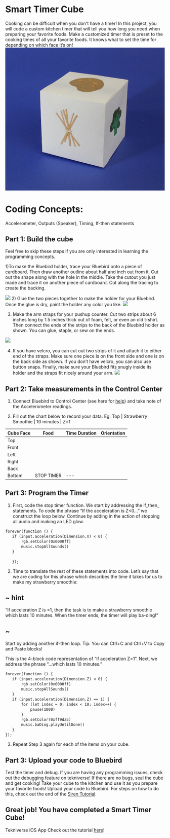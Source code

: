 # Smart Timer Cube


Cooking can be difficult when you don't have a timer! In this project, you will code a custom kitchen timer that will tell you how long you need when preparing your favorite foods. Make a customized timer that is preset to the cooking times of all your favorite foods. It knows what to set the time for depending on which face it’s on!
![](/static/bb/projects/timercube.png)

# Coding Concepts:
Accelerometer, Outputs (Speaker), Timing, If-then statements



## Part 1: Build the cube

Feel free to skip these steps if you are only interested in learning the programming concepts.

1)To make the Bluebird holder, trace your Bluebird onto a piece of cardboard. Then draw another outline about half and inch out from it. Cut out the shape along with the hole in the middle. Take the cutout you just made and trace it on another piece of cardboard. Cut along the tracing to create the backing.

![](/static/bb/projects/.png)
2) Glue the two pieces together to make the holder for your Bluebird. Once the glue is dry, paint the holder any color you like.
![](/static/bb/projects/.png)


3) Make the arm straps for your pushup counter. Cut two strips about 6 inches long by 1.5 inches thick out of foam, felt, or even an old t-shirt. Then connect the ends of the strips to the back of the Bluebird holder as shown. You can glue, staple, or sew on the ends.

![](/static/bb/projects/.png)

4) If you have velcro, you can cut out two strips of it and attach it to either end of the straps. Make sure one piece is on the front side and one is on the back side as shown. If you don’t have velcro, you can also use button snaps. Finally, make sure your Bluebird fits snugly inside its holder and the straps fit nicely around your arm.
![](/static/bb/projects/.png)

## Part 2: Take measurements in the Control Center

1) Connect Bluebird to Control Center (see here for [help](controlcenter)) and take note of the Accelerometer readings.

2) Fill out the chart below to record your data.
Eg. Top  | Strawberry Smoothie | 10 minutes |  Z=1

| Cube Face |    Food     |  Time Duration |Orientation|
|----------|-------------|----------|-------------|
|Top||||
|Front||||
|Left||||
|Right||||
|Back||||
|Bottom |STOP TIMER |---||


##  Part 3: Program the Timer


1) First, code the stop timer function. We start by addressing the if_then_ statements. To code the phrase “If the acceleration is Z<0…” we construct the loop below. Continue by adding in the action of stopping all audio and making an LED glow.


```blocks
forever(function () {
   if (input.acceleration(Dimension.X) < 0) {
       rgb.setColor(0x0000ff)
       music.stopAllSounds()
   }

   });
   ```

2) Time to translate the rest of these statements into code. Let’s say that we are coding for this phrase which describes the time it takes for us to make my strawberry smoothie:
## ~ hint
“If acceleration Z is =1, then the task is to make a strawberry smoothie which lasts 10 minutes. When the timer ends, the timer will play ba-ding!”
## ~
Start by adding another if-then loop.
Tip: You can Ctrl+C and Ctrl+V to Copy and Paste blocks!

This is the 4-block code representation of “if acceleration Z=1”. Next, we address the phrase “...which lasts 10 minutes.”

```blocks
forever(function () {
   if (input.acceleration(Dimension.Z) < 0) {
       rgb.setColor(0x0000ff)
       music.stopAllSounds()
   }
   if (input.acceleration(Dimension.Z) == 1) {
       for (let index = 0; index < 10; index++) {
           pause(1000)
       }
       rgb.setColor(0xff9da5)
       music.baDing.playUntilDone()
   }
});
```


3) Repeat Step 3 again for each of the items on your cube.


## Part 3: Upload your code to Bluebird

Test the timer and debug. If you are having any programming issues, check out the debugging feature on tekniverse!
If there are no bugs, seal the cube and get cooking! Take your cube to the kitchen and use it as you prepare your favorite foods!
Upload your code to Bluebird.
For steps on how to do this, check out the end of the [Siren Tutorial](/demos/siren).


## Great job! You have completed a Smart Timer Cube!

Tekniverse iOS App
Check out the tutorial [here](https://tekniverse.teknikio.com/resources/inventions/23)!
